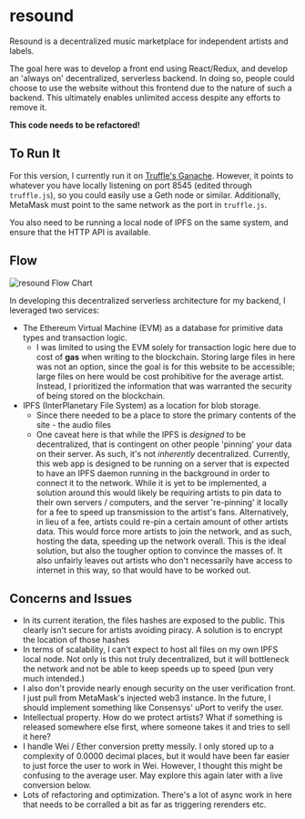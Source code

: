 # resound

Resound is a decentralized music marketplace for independent artists and labels.

The goal here was to develop a front end using React/Redux, and develop an 'always on' decentralized, serverless backend. In doing so, people could choose to use the website without this frontend due to the nature of such a backend. This ultimately enables unlimited access despite any efforts to remove it.


**This code needs to be refactored!**

## To Run It 

For this version, I currently run it on [Truffle's Ganache](http://truffleframework.com/ganache/). However, it points to whatever you have locally listening on port 8545 (edited through `truffle.js`), so you could easily use a Geth node or similar. Additionally, MetaMask must point to the same network as the port in `truffle.js`.

You also need to be running a local node of IPFS on the same system, and ensure that the HTTP API is available.

## Flow

![resound Flow Chart](https://i.imgur.com/9n8dgoo.jpg)

In developing this decentralized serverless architecture for my backend, I leveraged two services:
  * The Ethereum Virtual Machine (EVM) as a database for primitive data types and transaction logic.
    * I was limited to using the EVM solely for transaction logic here due to cost of **gas** when writing to the blockchain. Storing large files in here was not an option, since the goal is for this website to be accessible; large files on here would be cost prohibitive for the average artist. Instead, I prioritized the information that was warranted the security of being stored on the blockchain.
  * IPFS (InterPlanetary File System) as a location for blob storage.
    * Since there needed to be a place to store the primary contents of the site - the audio files
    * One caveat here is that while the IPFS is *designed* to be decentralized, that is contingent on other people 'pinning' your data on their server. As such, it's not *inherently* decentralized. Currently, this web app is designed to be running on a server that is expected to have an IPFS daemon running in the background in order to connect it to the network. While it is yet to be implemented, a solution around this would likely be requiring artists to pin data to their own servers / computers, and the server 're-pinning' it locally for a fee to speed up transmission to the artist's fans. Alternatively, in lieu of a fee, artists could re-pin a certain amount of other artists data. This would force more artists to join the network, and as such, hosting the data, speeding up the network overall. This is the ideal solution, but also the tougher option to convince the masses of. It also unfairly leaves out artists who don't necessarily have access to internet in this way, so that would have to be worked out.

## Concerns and Issues
* In its current iteration, the files hashes are exposed to the public. This clearly isn't secure for artists avoiding piracy. A solution is to encrypt the location of those hashes
* In terms of scalability, I can't expect to host all files on my own IPFS local node. Not only is this not truly decentralized, but it will bottleneck the network and not be able to keep speeds up to speed (pun very much intended.)
* I also don't provide nearly enough security on the user verification front. I just pull from MetaMask's injected web3 instance. In the future, I should implement something like Consensys' uPort to verify the user.
* Intellectual property. How do we protect artists? What if something is released somewhere else first, where someone takes it and tries to sell it here?
* I handle Wei / Ether conversion pretty messily. I only stored up to a complexity of 0.0000 decimal places, but it would have been far easier to just force the user to work in Wei. However, I thought this might be confusing to the average user. May explore this again later with a live conversion below.
* Lots of refactoring and optimization. There's a lot of async work in here that needs to be corralled a bit as far as triggering rerenders etc.
